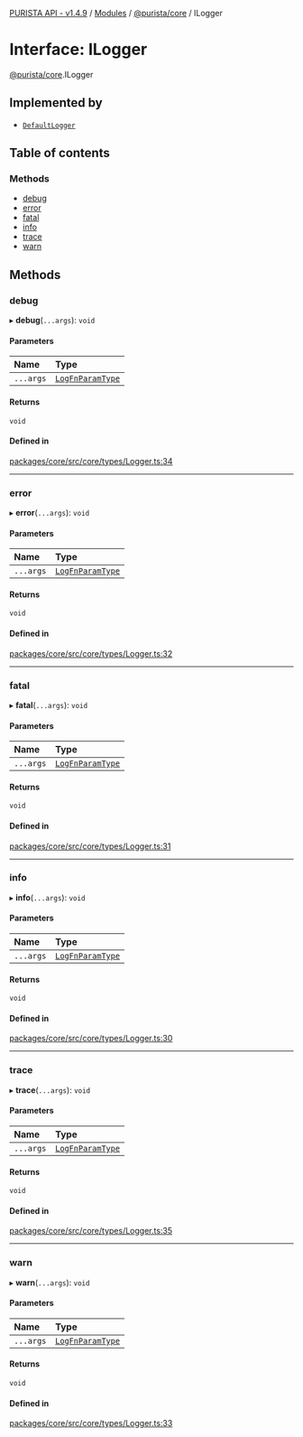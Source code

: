 [PURISTA API - v1.4.9](../README.md) / [Modules](../modules.md) / [@purista/core](../modules/purista_core.md) / ILogger

# Interface: ILogger

[@purista/core](../modules/purista_core.md).ILogger

## Implemented by

- [`DefaultLogger`](../classes/purista_core.DefaultLogger.md)

## Table of contents

### Methods

- [debug](purista_core.ILogger.md#debug)
- [error](purista_core.ILogger.md#error)
- [fatal](purista_core.ILogger.md#fatal)
- [info](purista_core.ILogger.md#info)
- [trace](purista_core.ILogger.md#trace)
- [warn](purista_core.ILogger.md#warn)

## Methods

### debug

▸ **debug**(`...args`): `void`

#### Parameters

| Name | Type |
| :------ | :------ |
| `...args` | [`LogFnParamType`](../modules/purista_core.md#logfnparamtype) |

#### Returns

`void`

#### Defined in

[packages/core/src/core/types/Logger.ts:34](https://github.com/sebastianwessel/purista/blob/dde9cc6/packages/core/src/core/types/Logger.ts#L34)

___

### error

▸ **error**(`...args`): `void`

#### Parameters

| Name | Type |
| :------ | :------ |
| `...args` | [`LogFnParamType`](../modules/purista_core.md#logfnparamtype) |

#### Returns

`void`

#### Defined in

[packages/core/src/core/types/Logger.ts:32](https://github.com/sebastianwessel/purista/blob/dde9cc6/packages/core/src/core/types/Logger.ts#L32)

___

### fatal

▸ **fatal**(`...args`): `void`

#### Parameters

| Name | Type |
| :------ | :------ |
| `...args` | [`LogFnParamType`](../modules/purista_core.md#logfnparamtype) |

#### Returns

`void`

#### Defined in

[packages/core/src/core/types/Logger.ts:31](https://github.com/sebastianwessel/purista/blob/dde9cc6/packages/core/src/core/types/Logger.ts#L31)

___

### info

▸ **info**(`...args`): `void`

#### Parameters

| Name | Type |
| :------ | :------ |
| `...args` | [`LogFnParamType`](../modules/purista_core.md#logfnparamtype) |

#### Returns

`void`

#### Defined in

[packages/core/src/core/types/Logger.ts:30](https://github.com/sebastianwessel/purista/blob/dde9cc6/packages/core/src/core/types/Logger.ts#L30)

___

### trace

▸ **trace**(`...args`): `void`

#### Parameters

| Name | Type |
| :------ | :------ |
| `...args` | [`LogFnParamType`](../modules/purista_core.md#logfnparamtype) |

#### Returns

`void`

#### Defined in

[packages/core/src/core/types/Logger.ts:35](https://github.com/sebastianwessel/purista/blob/dde9cc6/packages/core/src/core/types/Logger.ts#L35)

___

### warn

▸ **warn**(`...args`): `void`

#### Parameters

| Name | Type |
| :------ | :------ |
| `...args` | [`LogFnParamType`](../modules/purista_core.md#logfnparamtype) |

#### Returns

`void`

#### Defined in

[packages/core/src/core/types/Logger.ts:33](https://github.com/sebastianwessel/purista/blob/dde9cc6/packages/core/src/core/types/Logger.ts#L33)
